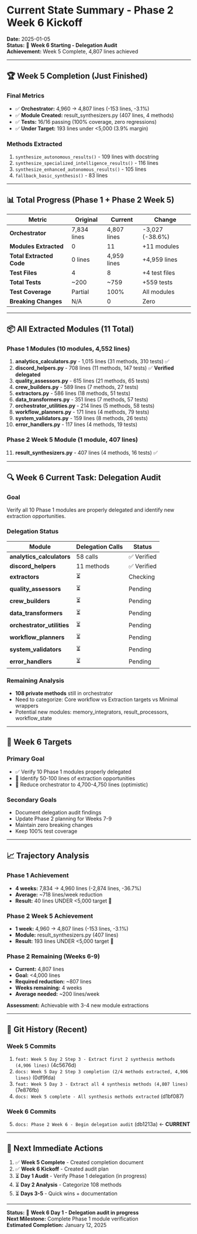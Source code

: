 # Current State Summary - Phase 2 Week 6 Kickoff

**Date:** 2025-01-05  
**Status:** 🎯 **Week 6 Starting - Delegation Audit**  
**Achievement:** Week 5 Complete, 4,807 lines achieved

---

## 🏆 Week 5 Completion (Just Finished)

### Final Metrics
- ✅ **Orchestrator:** 4,960 → 4,807 lines (-153 lines, -3.1%)
- ✅ **Module Created:** result_synthesizers.py (407 lines, 4 methods)
- ✅ **Tests:** 16/16 passing (100% coverage, zero regressions)
- ✅ **Under Target:** 193 lines under <5,000 (3.9% margin)

### Methods Extracted
1. `synthesize_autonomous_results()` - 109 lines with docstring
2. `synthesize_specialized_intelligence_results()` - 116 lines  
3. `synthesize_enhanced_autonomous_results()` - 105 lines
4. `fallback_basic_synthesis()` - 83 lines

---

## 📊 Total Progress (Phase 1 + Phase 2 Week 5)

| Metric | Original | Current | Change |
|--------|----------|---------|--------|
| **Orchestrator** | 7,834 lines | 4,807 lines | -3,027 (-38.6%) |
| **Modules Extracted** | 0 | 11 | +11 modules |
| **Total Extracted Code** | 0 lines | 4,959 lines | +4,959 lines |
| **Test Files** | 4 | 8 | +4 test files |
| **Total Tests** | ~200 | ~759 | +559 tests |
| **Test Coverage** | Partial | 100% | All modules |
| **Breaking Changes** | N/A | 0 | Zero |

---

## 📦 All Extracted Modules (11 Total)

### Phase 1 Modules (10 modules, 4,552 lines)
1. **analytics_calculators.py** - 1,015 lines (31 methods, 310 tests) ✅
2. **discord_helpers.py** - 708 lines (11 methods, 147 tests) ✅ **Verified delegated**
3. **quality_assessors.py** - 615 lines (21 methods, 65 tests)
4. **crew_builders.py** - 589 lines (7 methods, 27 tests)
5. **extractors.py** - 586 lines (18 methods, 51 tests)
6. **data_transformers.py** - 351 lines (7 methods, 57 tests)
7. **orchestrator_utilities.py** - 214 lines (5 methods, 58 tests)
8. **workflow_planners.py** - 171 lines (4 methods, 79 tests)
9. **system_validators.py** - 159 lines (8 methods, 26 tests)
10. **error_handlers.py** - 117 lines (4 methods, 19 tests)

### Phase 2 Week 5 Module (1 module, 407 lines)
11. **result_synthesizers.py** - 407 lines (4 methods, 16 tests) ✅

---

## 🔍 Week 6 Current Task: Delegation Audit

### Goal
Verify all 10 Phase 1 modules are properly delegated and identify new extraction opportunities.

### Delegation Status

| Module | Delegation Calls | Status |
|--------|-----------------|--------|
| **analytics_calculators** | 58 calls | ✅ Verified |
| **discord_helpers** | 11 methods | ✅ Verified |
| **extractors** | ⏳ | Checking |
| **quality_assessors** | ⏳ | Pending |
| **crew_builders** | ⏳ | Pending |
| **data_transformers** | ⏳ | Pending |
| **orchestrator_utilities** | ⏳ | Pending |
| **workflow_planners** | ⏳ | Pending |
| **system_validators** | ⏳ | Pending |
| **error_handlers** | ⏳ | Pending |

### Remaining Analysis
- **108 private methods** still in orchestrator
- Need to categorize: Core workflow vs Extraction targets vs Minimal wrappers
- Potential new modules: memory_integrators, result_processors, workflow_state

---

## 🎯 Week 6 Targets

### Primary Goal
- ✅ Verify 10 Phase 1 modules properly delegated
- 🎯 Identify 50-100 lines of extraction opportunities
- 🎯 Reduce orchestrator to 4,700-4,750 lines (optimistic)

### Secondary Goals
- Document delegation audit findings
- Update Phase 2 planning for Weeks 7-9
- Maintain zero breaking changes
- Keep 100% test coverage

---

## 📈 Trajectory Analysis

### Phase 1 Achievement
- **4 weeks:** 7,834 → 4,960 lines (-2,874 lines, -36.7%)
- **Average:** ~718 lines/week reduction
- **Result:** 40 lines UNDER <5,000 target 🎉

### Phase 2 Week 5 Achievement  
- **1 week:** 4,960 → 4,807 lines (-153 lines, -3.1%)
- **Module:** result_synthesizers.py (407 lines)
- **Result:** 193 lines UNDER <5,000 target 🎉

### Phase 2 Remaining (Weeks 6-9)
- **Current:** 4,807 lines
- **Goal:** <4,000 lines  
- **Required reduction:** ~807 lines
- **Weeks remaining:** 4 weeks
- **Average needed:** ~200 lines/week

**Assessment:** Achievable with 3-4 new module extractions

---

## 📝 Git History (Recent)

### Week 5 Commits
1. `feat: Week 5 Day 2 Step 3 - Extract first 2 synthesis methods (4,906 lines)` (4c5676d)
2. `docs: Week 5 Day 2 Step 3 completion (2/4 methods extracted, 4,906 lines)` (0df9fda)
3. `feat: Week 5 Day 3 - Extract all 4 synthesis methods (4,807 lines)` (7e876fb)
4. `docs: Week 5 complete - All synthesis methods extracted` (d1bf087)

### Week 6 Commits
5. `docs: Phase 2 Week 6 - Begin delegation audit` (db1213a) ← **CURRENT**

---

## 🚀 Next Immediate Actions

1. ✅ **Week 5 Complete** - Created completion document
2. ✅ **Week 6 Kickoff** - Created audit plan
3. ⏳ **Day 1 Audit** - Verify Phase 1 delegation (in progress)
4. ⏳ **Day 2 Analysis** - Categorize 108 methods
5. ⏳ **Days 3-5** - Quick wins + documentation

---

**Status:** 🔄 **Week 6 Day 1 - Delegation audit in progress**  
**Next Milestone:** Complete Phase 1 module verification  
**Estimated Completion:** January 12, 2025
